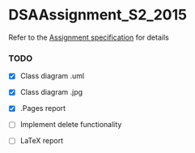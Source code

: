 # DSAAssignment_S2_2015
Refer to the [Assignment specification](AssignmentSpecification.pdf) for details

### TODO

- [x] Class diagram .uml
- [x] Class diagram .jpg
- [x] .Pages report
- [ ] Implement delete functionality
- [ ] LaTeX report


